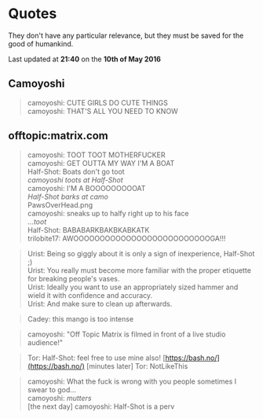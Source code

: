 # Quotes

They don't have any particular relevance, but they must be saved for the good of humankind.

Last updated at **21:40** on the **10th of May 2016**

## Camoyoshi

> camoyoshi: CUTE GIRLS DO CUTE THINGS  
> camoyoshi: THAT'S ALL YOU NEED TO KNOW

## offtopic:matrix.com

> camoyoshi: TOOT TOOT MOTHERFUCKER  
> camoyoshi: GET OUTTA MY WAY I'M A BOAT  
> Half-Shot: Boats don't go toot  
> *camoyoshi toots at Half-Shot*  
> camoyoshi: I'M A BOOOOOOOOOAT  
> *Half-Shot barks at camo*  
> PawsOverHead.png  
> camoyoshi: sneaks up to halfy right up to his face  
> *...toot*  
> Half-Shot: BABABARKBAKBKABKATK  
> trilobite17: AWOOOOOOOOOOOOOOOOOOOOOOOOOOGA!!!  

> Urist: Being so giggly about it is only a sign of inexperience, Half-Shot ;)  
> Urist: You really must become more familiar with the proper etiquette for breaking people's vases.  
> Urist: Ideally you want to use an appropriately sized hammer and wield it with confidence and accuracy.  
> Urist: And make sure to clean up afterwards.  

> Cadey: this mango is too intense

> camoyoshi: "Off Topic Matrix is filmed in front of a live studio audience!"

> Tor: Half-Shot: feel free to use mine also! [https://bash.no/](https://bash.no/)
> [minutes later] Tor: NotLikeThis

> camoyoshi: What the fuck is wrong with you people sometimes I swear to god...  
> camoyoshi: *mutters*  
> [the next day] camoyoshi: Half-Shot is a perv



